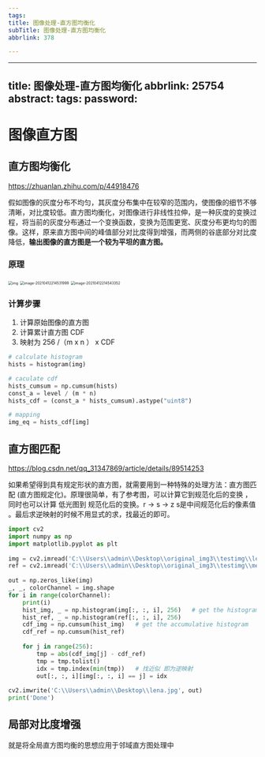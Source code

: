 ```yaml
---
tags:
title: 图像处理-直方图均衡化
subTitle: 图像处理-直方图均衡化
abbrlink: 378

---
```

---
title: 图像处理-直方图均衡化
abbrlink: 25754
abstract:
tags:
password:
---


<!--more-->

# 图像直方图

## 直方图均衡化

https://zhuanlan.zhihu.com/p/44918476

假如图像的灰度分布不均匀，其灰度分布集中在较窄的范围内，使图像的细节不够清晰，对比度较低。直方图均衡化，对图像进行非线性拉伸，是一种灰度的变换过程，将当前的灰度分布通过一个变换函数，变换为范围更宽、灰度分布更均匀的图像。这样，原来直方图中间的峰值部分对比度得到增强，而两侧的谷底部分对比度降低，**输出图像的直方图是一个较为平坦的直方图。**

### 原理

<img src="https://pic4.zhimg.com/80/v2-f6e89ba884fdb32d3aae4f2d19a4688f_720w.jpg" alt="img" style="zoom:50%;" />

<img src="https://cdn.jsdelivr.net/gh/changruowang/cloudimg/img/20210412214539.png" alt="image-20210412214531999" style="zoom:50%;" />

<img src="https://cdn.jsdelivr.net/gh/changruowang/cloudimg/img/20210412214543.png" alt="image-20210412214543352" style="zoom:50%;" />

### 计算步骤

1. 计算原始图像的直方图
2. 计算累计直方图 CDF
3. 映射为 256  /（m x n ） x  CDF

```python
# calculate histogram
hists = histogram(img)

# caculate cdf
hists_cumsum = np.cumsum(hists)
const_a = level / (m * n)
hists_cdf = (const_a * hists_cumsum).astype("uint8")

# mapping
img_eq = hists_cdf[img]
```



## 直方图匹配

https://blog.csdn.net/qq_31347869/article/details/89514253

如果希望得到具有规定形状的直方图，就需要用到一种特殊的处理方法：直方图匹配 (直方图规定化)。原理很简单，有了参考图，可以计算它到规范化后的变换 ，同时也可以计算  低光图到 规范化后的变换。r -> s -> z   s是中间规范化后的像素值 。最后求逆映射的时候不用显式的求，找最近的即可。

```python
import cv2
import numpy as np
import matplotlib.pyplot as plt
 
img = cv2.imread('C:\\Users\\admin\\Desktop\\original_img3\\testimg\\lena_300_500.jpg')
ref = cv2.imread('C:\\Users\\admin\\Desktop\\original_img3\\testimg\\messi_300_500.jpg')
 
out = np.zeros_like(img)
_, _, colorChannel = img.shape
for i in range(colorChannel):
    print(i)
    hist_img, _ = np.histogram(img[:, :, i], 256)   # get the histogram
    hist_ref, _ = np.histogram(ref[:, :, i], 256)
    cdf_img = np.cumsum(hist_img)   # get the accumulative histogram
    cdf_ref = np.cumsum(hist_ref)
 
    for j in range(256):
        tmp = abs(cdf_img[j] - cdf_ref)
        tmp = tmp.tolist()
        idx = tmp.index(min(tmp))   # 找近似 即为逆映射
        out[:, :, i][img[:, :, i] == j] = idx
 
cv2.imwrite('C:\\Users\\admin\\Desktop\\lena.jpg', out)
print('Done')
```

## 局部对比度增强

就是将全局直方图均衡的思想应用于邻域直方图处理中
